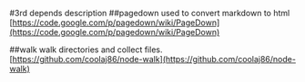 #3rd depends description
##pagedown
used to convert markdown to html
[https://code.google.com/p/pagedown/wiki/PageDown](https://code.google.com/p/pagedown/wiki/PageDown)

##walk
walk directories and collect files. [https://github.com/coolaj86/node-walk](https://github.com/coolaj86/node-walk)

